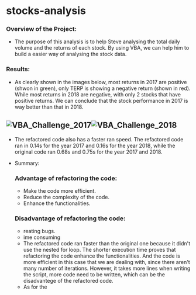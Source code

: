 # stocks-analysis
### Overview of the Project:
  - The purpose of this analysis is to help Steve analysing the total daily volume and the returns of each stock. By using VBA, we can help him to build a easier way of analysing the stock data.
### Results:
  - As clearly shown in the images below, most returns in 2017 are positive (shwon in green), only TERP is showing a negative return (shown in red). While most returns in 2018 are negative, with only 2 stocks that have positive returns. We can conclude that the stock performance in 2017 is way better than that in 2018.
  ## ![VBA_Challenge_2017](https://user-images.githubusercontent.com/82785321/116954941-0ebeb700-ac46-11eb-93fd-525fe71dcf76.png)![VBA_Challenge_2018](https://user-images.githubusercontent.com/82785321/116954943-10887a80-ac46-11eb-8fa8-83241f05e637.png)
  - The refactored code also has a faster ran speed. The refactored code ran in 0.14s for the year 2017 and 0.16s for the year 2018, while the original code ran 0.68s and 0.75s for the year 2017 and 2018.
* Summary:
  ### Advantage of refactoring the code:
  - Make the code more efficient. 
  - Reduce the complexity of the code. 
  - Enhance the functionalities.
  ### Disadvantage of refactoring the code:
  - reating bugs.
  - ime consuming
  - The refactored code ran faster than the original one because it didn't use the nested for loop. The shorter execution time proves that refactoring the code enhance the functionalities. And the code is more efficient in this case that we are dealing with, since there aren't many number of iterations. However, it takes more lines when writing the script, more code need to be written, which can be the disadvantege of the refactored code.
  - As for the 
  
